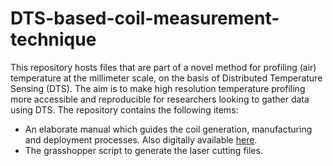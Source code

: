 # DTS-based-coil-measurement-technique
This repository hosts files that are part of a novel method for profiling (air) temperature at the millimeter scale, on the basis of Distributed Temperature Sensing (DTS). The aim is to make high resolution temperature profiling more accessible and reproducible for researchers looking to gather data using DTS. The repository contains the following items:

- An elaborate manual which guides the coil generation, manufacturing and deployment processes. Also digitally available [here]([url](https://www.instructables.com/DTS-based-Coil-High-resolution-Temperature-Profile/)).
- The grasshopper script to generate the laser cutting files.

